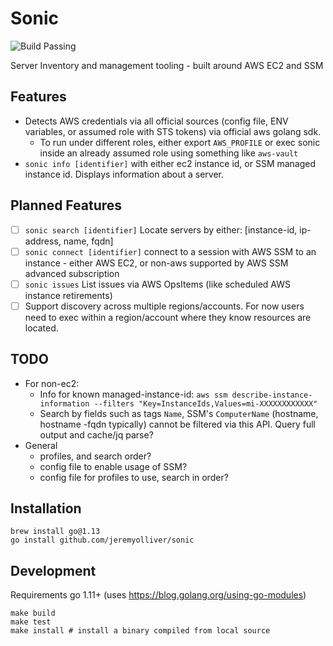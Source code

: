 # Sonic

![Build Passing](https://github.com/jeremyolliver/sonic/workflows/Build%20Passing/badge.svg)

Server Inventory and management tooling - built around AWS EC2 and SSM

## Features

* Detects AWS credentials via all official sources (config file, ENV variables, or assumed role with STS tokens) via official aws golang sdk.
  * To run under different roles, either export `AWS_PROFILE` or exec sonic inside an already assumed role using something like `aws-vault`
* `sonic info [identifier]` with either ec2 instance id, or SSM managed instance id. Displays information about a server.

## Planned Features

* [ ] `sonic search [identifier]` Locate servers by either: [instance-id, ip-address, name, fqdn]
* [ ] `sonic connect [identifier]` connect to a session with AWS SSM to an instance - either AWS EC2, or non-aws supported by AWS SSM advanced subscription
* [ ] `sonic issues` List issues via AWS OpsItems (like scheduled AWS instance retirements)
* [ ] Support discovery across multiple regions/accounts. For now users need to exec within a region/account where they know resources are located.

## TODO

* For non-ec2:
  - Info for known managed-instance-id: `aws ssm describe-instance-information --filters "Key=InstanceIds,Values=mi-XXXXXXXXXXXX"`
  - Search by fields such as tags `Name`, SSM's `ComputerName` (hostname, hostname -fqdn typically) cannot be filtered via this API. Query full output and cache/jq parse?
* General
  - profiles, and search order?
  - config file to enable usage of SSM?
  - config file for profiles to use, search in order?

## Installation

```
brew install go@1.13
go install github.com/jeremyolliver/sonic
```

## Development

Requirements go 1.11+ (uses https://blog.golang.org/using-go-modules)

```
make build
make test
make install # install a binary compiled from local source
```
